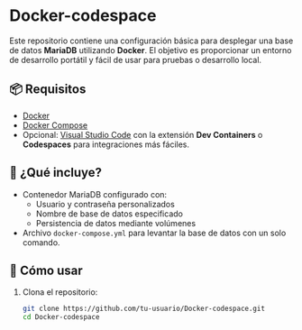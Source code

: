 # Docker-codespace

Este repositorio contiene una configuración básica para desplegar una base de datos **MariaDB** utilizando **Docker**. El objetivo es proporcionar un entorno de desarrollo portátil y fácil de usar para pruebas o desarrollo local.

## 📦 Requisitos

- [Docker](https://www.docker.com/)
- [Docker Compose](https://docs.docker.com/compose/)
- Opcional: [Visual Studio Code](https://code.visualstudio.com/) con la extensión **Dev Containers** o **Codespaces** para integraciones más fáciles.

## 🐬 ¿Qué incluye?

- Contenedor MariaDB configurado con:
  - Usuario y contraseña personalizados
  - Nombre de base de datos especificado
  - Persistencia de datos mediante volúmenes
- Archivo `docker-compose.yml` para levantar la base de datos con un solo comando.

## 🚀 Cómo usar

1. Clona el repositorio:
   ```bash
   git clone https://github.com/tu-usuario/Docker-codespace.git
   cd Docker-codespace